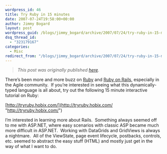 ```yaml
---
wordpress_id: 46
title: Try Ruby in 15 minutes
date: 2007-07-24T19:58:00+00:00
author: Jimmy Bogard
layout: post
wordpress_guid: /blogs/jimmy_bogard/archive/2007/07/24/try-ruby-in-15-minutes.aspx
dsq_thread_id:
  - "323179167"
categories:
  - Misc
redirect_from: "/blogs/jimmy_bogard/archive/2007/07/24/try-ruby-in-15-minutes.aspx/"
---
```

> _This post was originally published [here](http://grabbagoft.blogspot.com/2007/07/try-ruby-in-15-minutes.html)._

There&#8217;s been more and more buzz on [Ruby](http://www.ruby-lang.org/en/) and [Ruby on Rails](http://www.rubyonrails.org/), especially in the Agile community.&nbsp; If you&#8217;re interested in seeing what this dynamically-typed language is all about, try out the following 15 minute interactive tutorial on Ruby:

[http://tryruby.hobix.com/](http://tryruby.hobix.com/ "http://tryruby.hobix.com/")

I&#8217;m interested in learning more about Rails.&nbsp; Something always seemed off to me with ASP.NET, where easy scenarios with classic ASP became much more difficult in ASP.NET.&nbsp; Working with DataGrids and GridViews is always a nightmare.&nbsp; All of the ViewState, page event lifecycle, postbacks, controls, etc.&nbsp;seemed to abstract the easy stuff (HTML) and mostly just get in the way of what I want to do.